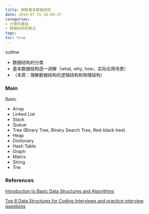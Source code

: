 ```yaml
---
title: 聊聊基本数据结构
date: 2019-07-15 18:09:27
categories: 
- 计算机基础
- 数据结构和算法
tags: 
toc: true
---
```




outline

- 数据结构的分类
- 基本数据结构逐一讲解（what, why, how，实际应用场景）
- （本质：理解数据结构的逻辑结构和物理结构）

### Main

Basic

- Array
- Linked List
- Stack
- Queue
- Tree (Binary Tree, Binary Search Tree, Red-black tree)
- Heap
- Dictionary
- Hash Table
- Graph
- Matrix
- String
- Trie





### References

[Introduction to Basic Data Structures and Algorithms](http://cs-fundamentals.com/data-structures/introduction-to-data-structures.php)

[Top 8 Data Structures for Coding Interviews and practice interview questions](https://dev.to/fahimulhaq/top-8-data-structures-for-coding-interviews-and-practice-interview-questions-2pb)